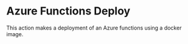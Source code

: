 # Azure Functions Deploy

This action makes a deployment of an Azure functions using a docker image.
